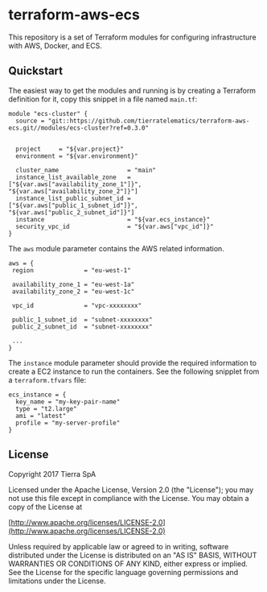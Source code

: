 # terraform-aws-ecs

This repository is a set of Terraform modules for configuring infrastructure with AWS, Docker, and ECS.

## Quickstart

The easiest way to get the modules and running is by creating a Terraform definition for it, copy this snippet in a file
named `main.tf`:

```hcl
module "ecs-cluster" {
  source = "git::https://github.com/tierratelematics/terraform-aws-ecs.git//modules/ecs-cluster?ref=0.3.0"


  project     = "${var.project}"
  environment = "${var.environment}"

  cluster_name                   = "main"
  instance_list_available_zone   = ["${var.aws["availability_zone_1"]}", "${var.aws["availability_zone_2"]}"]
  instance_list_public_subnet_id = ["${var.aws["public_1_subnet_id"]}", "${var.aws["public_2_subnet_id"]}"]
  instance                       = "${var.ecs_instance}"
  security_vpc_id                = "${var.aws["vpc_id"]}"
}
```

The `aws` module parameter contains the AWS related information.
 
 ```hcl
aws = {
  region              = "eu-west-1"

  availability_zone_1 = "eu-west-1a"
  availability_zone_2 = "eu-west-1c"

  vpc_id              = "vpc-xxxxxxxx"

  public_1_subnet_id  = "subnet-xxxxxxxx"
  public_2_subnet_id  = "subnet-xxxxxxxx"
  
  ...
}
```

The `instance` module parameter should provide the required information to create a EC2 instance to run the containers. See the following snipplet from a `terraform.tfvars` file: 

```hcl
ecs_instance = {
  key_name = "my-key-pair-name"
  type = "t2.large"
  ami = "latest"
  profile = "my-server-profile"
}
```



## License

Copyright 2017 Tierra SpA

Licensed under the Apache License, Version 2.0 (the "License");
you may not use this file except in compliance with the License.
You may obtain a copy of the License at

[http://www.apache.org/licenses/LICENSE-2.0](http://www.apache.org/licenses/LICENSE-2.0)

Unless required by applicable law or agreed to in writing, software
distributed under the License is distributed on an "AS IS" BASIS,
WITHOUT WARRANTIES OR CONDITIONS OF ANY KIND, either express or implied.
See the License for the specific language governing permissions and
limitations under the License.